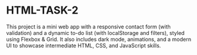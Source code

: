 # HTML-TASK-2
This project is a mini web app with a responsive contact form (with validation) and a dynamic to-do list (with localStorage and filters), styled using Flexbox &amp; Grid. It also includes dark mode, animations, and a modern UI to showcase intermediate HTML, CSS, and JavaScript skills.
